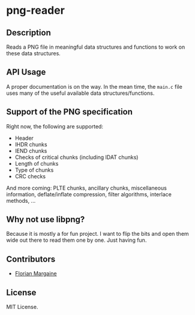# png-reader

## Description

Reads a PNG file in meaningful data structures and functions to work on these
data structures.

## API Usage

A proper documentation is on the way. In the mean time, the `main.c` file uses
many of the useful available data structures/functions.

## Support of the PNG specification

Right now, the following are supported:

- Header
- IHDR chunks
- IEND chunks
- Checks of critical chunks (including IDAT chunks)
- Length of chunks
- Type of chunks
- CRC checks

And more coming: PLTE chunks, ancillary chunks, miscellaneous information,
deflate/inflate compression, filter algorithms, interlace methods, ...

## Why not use libpng?

Because it is mostly a for fun project. I want to flip the bits and open them
wide out there to read them one by one. Just having fun.

## Contributors

- [Florian Margaine](http://margaine.com)

## License

MIT License.
